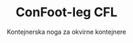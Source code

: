 ---
title: "ConFoot-leg CFL"
subtitle: "Kontejnerska noga za okvirne kontejnere"
mainImage: "/images/products/confoot-leg-cfl-main.jpg"
gallery:
  - "/images/products/confoot-leg-cfl-1.jpg"
  - "/images/products/confoot-leg-cfl-2.jpg"
  - "/images/products/confoot-leg-cfl-3.jpg"
shortDescription: "ConFoot-leg CFL je zasnovan posebej za okvirne kontejnere, saj se popolnoma prilega njihovim okvirjem in omogoča uporabo kot shranjevalnih enot za tekočine in druge materiale."
technicalDescription: "Model CFL je zasnovan za sferne kontejnere, ki se uporabljajo za prevoz tekočin, ki zahtevajo visoko odpornost na pritisk, saj sferični obliki najlepše prenašata pritisk, vendar potrebujejo okvirje, da so prevozljivi."
videoID: "C2KwnEb-npU"
specifications:
  - name: "Teža"
    value: "24 kg na nogo"
  - name: "Nosilnost"
    value: "30 ton"
  - name: "Nastavljiv razpon"
    value: "1.043 mm do 1.448 mm"
  - name: "Material"
    value: "Visokokakovosten jeklo"
price: "3.500 EUR"
priceVAT: "4.235 EUR"
pricingNotes: "Na voljo so količinski popusti. Za podrobnosti nas kontaktirajte."
buyLink: "/contact"
howToUse: |
  1. Namestite CFL nogo na vogal okvirja kontejnerja
  2. Aktivirajte mehanizem zaklepanja
  3. Po potrebi prilagodite višino v razponu od 1.043 mm do 1.448 mm
  4. Postopek ponovite za vse potrebne vogale
  5. Spustite prikolico in se odpeljite, pri čemer kontejner ostane na nogah
benefits:
  - title: "Popolna prileganje okvirju"
    description: "Zasnovan tako, da se popolnoma prilega okvirjem sfernih kontejnerjev"
  - title: "Shranjevanje tekočin"
    description: "Omogoča uporabo kontejnerjev kot shranjevalnih enot za tekočine, ki zahtevajo visoko odpornost na pritisk"
  - title: "Specializirana zasnova"
    description: "Zasnovan posebej za edinstvene zahteve okvirnih kontejnerjev"
  - title: "Večnamenska uporaba"
    description: "Primeren za različne industrije, ki zahtevajo specializirano shranjevanje in rokovanje s kontejnerji"
  - title: "Takojšnja mobilnost"
    description: "Kontejnerji so vedno pripravljeni na premik - enostavno postavite prikolico pod kontejner in nadaljujte pot"
  - title: "Optimizacija stroškov"
    description: "Optimizira stroške in porabo časa s tem, ko omogoča specializirano rokovanje s kontejnerji brez dodatne opreme"
articleContent: |
  ## Kaj je ConFoot-leg CFL?

  ConFoot-leg CFL je specializirana rešitev za kontejnerske noge, zasnovana posebej za okvirne kontejnere. Za razliko od standardnih pomorskih kontejnerjev, sferni kontejnerji, uporabljeni za prevoz tekočin, ki zahtevajo visoko odpornost na pritisk, potrebujejo okoli sebe okvirje, da so prevozljivi, saj sferična oblika najbolje prenaša pritisk. Model CFL je zasnovan tako, da se popolnoma prilega tem okvirjem in omogoča uporabo teh specializiranih kontejnerjev kot shranjevalnih enot za tekočine in druge materiale, ki potrebujejo odpornost na pritisk.

  ## Ključne prednosti za specializirano rokovanje s kontejnerji

  ConFoot-leg CFL prinaša pomembne operativne prednosti za podjetja, ki rokovajo z okvirnimi kontejnerji, zlasti tistimi, ki se uporabljajo za prevoz in shranjevanje tekočin. S tem, ko omogoča, da se ti specializirani kontejnerji namestijo na noge, lahko ustvarite fleksibilne rešitve za shranjevanje tekočin in drugih materialov, občutljivih na pritisk, brez potrebe po trajni infrastrukturi.

  Model CFL omogoča podjetjem, da optimizirajo svoje operacije s specializiranimi kontejnerji, saj zagotavlja varen podporni sistem med nalaganjem, razkladanjem in shranjevanjem. Ta vsestranskost naredi CFL idealno rešitev za industrije, ki se zanašajo na prevoz in shranjevanje tekočin in drugih materialov, ki zahtevajo odporne kontejnerske rešitve.

  ## Kako deluje

  ConFoot-leg CFL se trdno pritrdi na okvirje specializiranih kontejnerjev in zagotavlja stabilno podporo, medtem ko je kontejner pripravljen za nalaganje, razkladanje ali shranjevanje. Noge imajo nastavljiv razpon od 1.043 mm do 1.448 mm, kar omogoča prilagodljivo namestitev v različnih operativnih okoljih. Vsaka noga tehta 24 kg, kar omogoča enostavno rokovanje za operaterje, medtem ko sistem nudi impresivno nosilnost 30 ton.

  Namestitev je preprosta:
  1. Namestite CFL noge na vogale okvirja kontejnerja
  2. Aktivirajte mehanizem zaklepanja, da pritrdite noge
  3. Po potrebi prilagodite višino glede na vaše specifične zahteve
  4. Spustite prikolico in se odpeljite, pri čemer kontejner ostane varno podprt na nogah

  Ko je čas za premik kontejnerja, preprosto postavite prikolico nazaj pod kontejner, pritrdite kontejner na prikolico, odstranite noge in nadaljujte pot.

  ## Uporabe ConFoot-leg CFL

  ### Kemijska industrija
  Kemijska industrija močno koristi CFL zaradi zmožnosti varnega podpiranja kontejnerjev, ki se uporabljajo za shranjevanje in prevoz kemičnih spojin ter tekočih materialov. Z omogočanjem, da se specializirani kontejnerji postavijo na noge, podjetja ustvarijo fleksibilne rešitve za shranjevanje, ki ohranjajo integriteto materialov, občutljivih na pritisk, hkrati pa optimizirajo izrabo prostora.

  ### Naftna in plinska industrija
  V naftni in plinski industriji CFL nudi dragoceno prilagodljivost pri rokovanju s kontejnerji, ki se uporabljajo za različne naftne izdelke. Možnost varnega postavljanja teh kontejnerjev na noge omogoča učinkovitejše postopke nalaganja in razkladanja ter ustvarjanje začasne shranjevalne zmogljivosti med vrhunskimi operacijskimi obdobji.

  ### Industrija hrane in pijač
  Industrija hrane in pijač lahko uporablja CFL noge za kontejnere, ki se uporabljajo pri prevozu in shranjevanju tekočih prehrambnih izdelkov. Stabilnost in zanesljivost sistema zagotavljata, da se občutljivi materiali lahko varno rokovajo in shranjujejo brez tveganja kontaminacije ali poškodbe.

  ### Obdelava in oskrba z vodo
  Operacije obdelave in oskrbe z vodo lahko izkoristijo CFL zaradi njegove sposobnosti podpore kontejnerjem, ki se uporabljajo za shranjevanje in prevoz kemikalij za obdelavo vode ter drugih tekočih materialov. Ta zmogljivost omogoča bolj fleksibilno in učinkovito upravljanje teh ključnih virov.

  ## Tehnične specifikacije

  - **Nosilnost**: 30 ton
  - **Teža**: 24 kg na nogo
  - **Nastavljiv razpon**: 1.043 mm do 1.448 mm
  - **Material**: Visokokakovosten jeklo z robustno obdelavo
  - **Združljivost**: Specializirani okvirni kontejnerji, zlasti tisti, zasnovani za prevoz tekočin

  ConFoot-leg CFL predstavlja specializirano rešitev za rokovanje s okvirnimi kontejnerji, ki podjetjem nudi možnost optimizacije operacij s sfernimi kontejnerji, uporabljenimi za tekočine in druge materiale, ki zahtevajo odpornost na pritisk. Z omogočanjem, da se ti specializirani kontejnerji varno postavijo na noge, CFL pomaga podjetjem doseči večjo učinkovitost in prilagodljivost pri specializiranem rokovanju s kontejnerji.
---